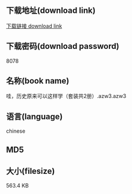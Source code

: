 ## 下载地址(download link)
[下载链接 download link](https://voluble-croquembouche-d321dc.netlify.app/?s=%E5%93%87%EF%BC%8C%E5%8E%86%E5%8F%B2%E5%8E%9F%E6%9D%A5%E5%8F%AF%E4%BB%A5%E8%BF%99%E6%A0%B7%E5%AD%A6%EF%BC%88%E5%A5%97%E8%A3%85%E5%85%B12%E5%86%8C%EF%BC%89.azw3)

## 下载密码(download password)
8078

## 名称(book name)
哇，历史原来可以这样学（套装共2册）.azw3.azw3

## 语言(language)
chinese

## MD5


## 大小(filesize)
563.4 KB
